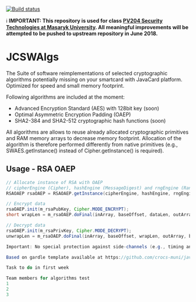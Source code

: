  [![Build status](https://travis-ci.org/JavaCardSpot-dev/JCSWAlgs.svg?branch=master)](https://travis-ci.org/JavaCardSpot-dev/JCSWAlgs)

:information_source: **IMPORTANT: This repository is used for class [PV204 Security Technologies at
Masaryk University](https://is.muni.cz/auth/predmety/predmet?lang=en;setlang=en;pvysl=3141746). All
meaningful improvements will be attempted to be pushed to upstream repository in June 2018.**

JCSWAlgs
========

The Suite of software reimplementations of selected cryptographic algorithms potentially missing on your smartcard with JavaCard platform. Optimized for speed and small memory footprint.

Following algorithms are included at the moment:
- Advanced Encryption Standard (AES) with 128bit key (soon)
- Optimal Asymmetric Encryption Padding (OAEP)
- SHA2-384 and SHA2-512 cryptographic hash functions (soon)

All algorithms are allows to reuse already allocated cryptographic primitives and RAM memory arrays to decrease memory footprint. Allocation of the algorithm is therefore performed differently from native primitives (e.g., SWAES.getInstance() instead of Cipher.getInstance() is required).

Usage - RSA OAEP
-----
````java
// Allocate instance of RSA with OAEP 
// cipherEngine (Cipher), hashEngine (MessageDigest) and rngEngine (RandomData) are native JavaCard engines
RSAOAEP rsaOAEP = RSAOAEP.getInstance(cipherEngine, hashEngine, rngEngine, optEncParams, optAuxRAMArray);

// Encrypt data
rsaOAEP.init(m_rsaPubKey, Cipher.MODE_ENCRYPT);
short wrapLen = m_rsaOAEP.doFinal(inArray, baseOffset, dataLen, outArray, baseOffset);

// Decrypt data
rsaOAEP.init(m_rsaPrivKey, Cipher.MODE_DECRYPT);
unwrapLen = m_rsaOAEP.doFinal(inArray, baseOffset, wrapLen, outArray, baseOffset);

Important: No special protection against side-channels (e.g., timing analysis) added so far. 

Based on gardle template available at https://github.com/crocs-muni/javacard-gradle-template-edu

Task to do in first week

Team members for algorithms test 
1
2
3
